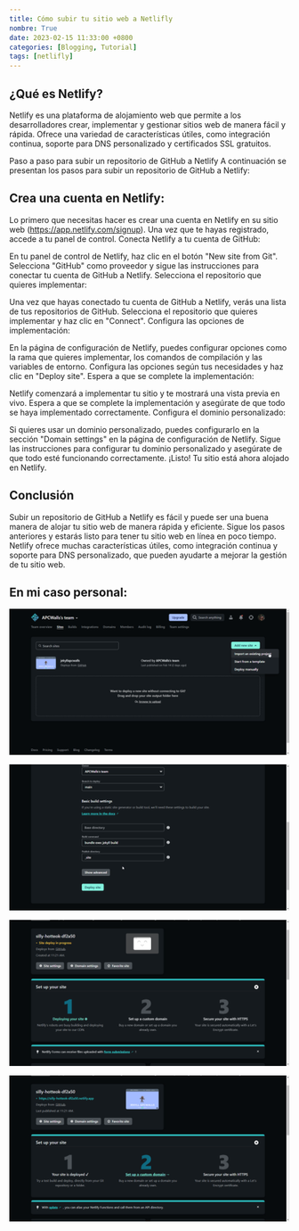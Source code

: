 ```yaml
---
title: Cómo subir tu sitio web a Netlifly
nombre: True
date: 2023-02-15 11:33:00 +0800
categories: [Blogging, Tutorial]
tags: [netlifly]
---
```

## ¿Qué es Netlify?
Netlify es una plataforma de alojamiento web que permite a los desarrolladores crear, implementar y gestionar sitios web de manera fácil y rápida. Ofrece una variedad de características útiles, como integración continua, soporte para DNS personalizado y certificados SSL gratuitos.

Paso a paso para subir un repositorio de GitHub a Netlify
A continuación se presentan los pasos para subir un repositorio de GitHub a Netlify:

<h2>Crea una cuenta en Netlify:</h2>

Lo primero que necesitas hacer es crear una cuenta en Netlify en su sitio web (https://app.netlify.com/signup).
Una vez que te hayas registrado, accede a tu panel de control.
Conecta Netlify a tu cuenta de GitHub:

En tu panel de control de Netlify, haz clic en el botón "New site from Git".
Selecciona "GitHub" como proveedor y sigue las instrucciones para conectar tu cuenta de GitHub a Netlify.
Selecciona el repositorio que quieres implementar:

Una vez que hayas conectado tu cuenta de GitHub a Netlify, verás una lista de tus repositorios de GitHub.
Selecciona el repositorio que quieres implementar y haz clic en "Connect".
Configura las opciones de implementación:

En la página de configuración de Netlify, puedes configurar opciones como la rama que quieres implementar, los comandos de compilación y las variables de entorno.
Configura las opciones según tus necesidades y haz clic en "Deploy site".
Espera a que se complete la implementación:

Netlify comenzará a implementar tu sitio y te mostrará una vista previa en vivo.
Espera a que se complete la implementación y asegúrate de que todo se haya implementado correctamente.
Configura el dominio personalizado:

Si quieres usar un dominio personalizado, puedes configurarlo en la sección "Domain settings" en la página de configuración de Netlify.
Sigue las instrucciones para configurar tu dominio personalizado y asegúrate de que todo esté funcionando correctamente.
¡Listo! Tu sitio está ahora alojado en Netlify.

<h2>Conclusión</h2>
Subir un repositorio de GitHub a Netlify es fácil y puede ser una buena manera de alojar tu sitio web de manera rápida y eficiente. Sigue los pasos anteriores y estarás listo para tener tu sitio web en línea en poco tiempo. Netlify ofrece muchas características útiles, como integración continua y soporte para DNS personalizado, que pueden ayudarte a mejorar la gestión de tu sitio web.

## En mi caso personal:
![Desktop View](/assets/img/netlify1.png)

![Desktop View](/assets/img/netlify2.png)

![Desktop View](/assets/img/netlify3.png)

![Desktop View](/assets/img/netlify4.png)